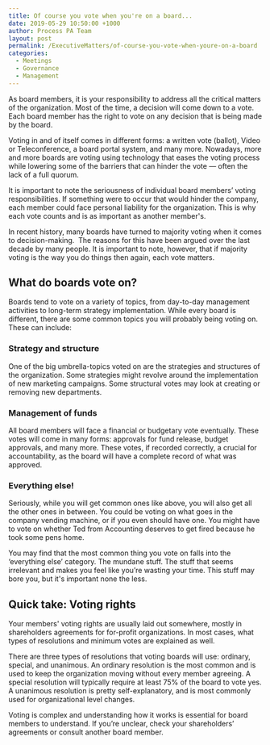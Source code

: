 ```yaml
---
title: Of course you vote when you're on a board...
date: 2019-05-29 10:50:00 +1000
author: Process PA Team
layout: post
permalink: /ExecutiveMatters/of-course-you-vote-when-youre-on-a-board
categories:
  - Meetings
  - Governance
  - Management
---
```


As board members, it is your responsibility to address all the critical matters of the organization. Most of the time, a decision will come down to a vote. Each board member has the right to vote on any decision that is being made by the board.

Voting in and of itself comes in different forms: a written vote (ballot), Video or Teleconference, a board portal system, and many more. Nowadays, more and more boards are voting using technology that eases the voting process while lowering some of the barriers that can hinder the vote — often the lack of a full quorum.

It is important to note the seriousness of individual board members’ voting responsibilities. If something were to occur that would hinder the company, each member could face personal liability for the organization. This is why each vote counts and is as important as another member's.

In recent history, many boards have turned to majority voting when it comes to decision-making. &nbsp;The reasons for this have been argued over the last decade by many people. It is important to note, however, that if majority voting is the way you do things then again, each vote matters.

## What do boards vote on?

Boards tend to vote on a variety of topics, from day-to-day management activities to long-term strategy implementation. While every board is different, there are some common topics you will probably being voting on. These can include:

### Strategy and structure

One of the big umbrella-topics voted on are the strategies and structures of the organization. Some strategies might revolve around the implementation of new marketing campaigns. Some structural votes may look at creating or removing new departments.

### Management of funds

All board members will face a financial or budgetary vote eventually. These votes will come in many forms: approvals for fund release, budget approvals, and many more. These votes, if recorded correctly, a crucial for accountability, as the board will have a complete record of what was approved.

### Everything else\!

Seriously, while you will get common ones like above, you will also get all the other ones in between. You could be voting on what goes in the company vending machine, or if you even should have one. You might have to vote on whether Ted from Accounting deserves to get fired because he took some pens home.

You may find that the most common thing you vote on falls into the ‘everything else’ category. The mundane stuff. The stuff that seems irrelevant and makes you feel like you’re wasting your time. This stuff may bore you, but it's important none the less.

## Quick take: Voting rights

Your members' voting rights are usually laid out somewhere, mostly in shareholders agreements for for-profit organizations. In most cases, what types of resolutions and minimum votes are explained as well.

There are three types of resolutions that voting boards will use: ordinary, special, and unanimous. An ordinary resolution is the most common and is used to keep the organization moving without every member agreeing. A special resolution will typically require at least 75% of the board to vote yes. A unanimous resolution is pretty self-explanatory, and is most commonly used for organizational level changes.

Voting is complex and understanding how it works is essential for board members to understand. If you’re unclear, check your shareholders’ agreements or consult another board member.